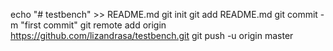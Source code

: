 echo "# testbench" >> README.md
git init
git add README.md
git commit -m "first commit"
git remote add origin https://github.com/lizandrasa/testbench.git
git push -u origin master
